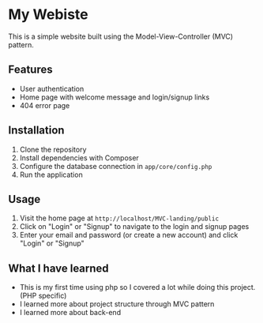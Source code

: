 # My Webiste

This is a simple website built using the Model-View-Controller (MVC) pattern.

## Features

- User authentication
- Home page with welcome message and login/signup links
- 404 error page

## Installation

1. Clone the repository
2. Install dependencies with Composer
3. Configure the database connection in `app/core/config.php`
4. Run the application

## Usage

1. Visit the home page at `http://localhost/MVC-landing/public`
2. Click on "Login" or "Signup" to navigate to the login and signup pages
3. Enter your email and password (or create a new account) and click "Login" or "Signup"

## What I have learned
- This is my first time using php so I covered a lot while doing this project. (PHP specific)
- I learned more about project structure through MVC pattern
- I learned more about back-end
